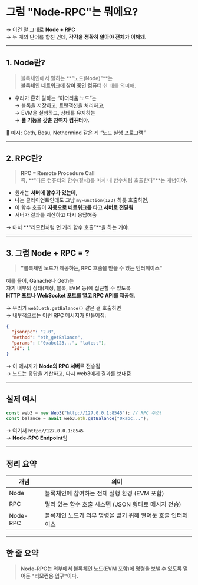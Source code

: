 # 그럼 **"Node-RPC"는 뭐에요?**

→ 이건 말 그대로 **Node + RPC**  
→ 두 개의 단어를 합친 건데, **각각을 정확히 알아야 전체가 이해돼.**

---

## 1. Node란?

> 블록체인에서 말하는 **"노드(Node)"**는  
> **블록체인 네트워크에 참여 중인 컴퓨터** 한 대를 의미해.

- 우리가 흔히 말하는 “이더리움 노드”는  
  → 블록을 저장하고, 트랜잭션을 처리하고,  
  → EVM을 실행하고, 상태를 유지하는  
  → **풀 기능을 갖춘 참여자 컴퓨터**야.

📌 예시: Geth, Besu, Nethermind 같은 게 “노드 실행 프로그램”

---

## 2. RPC란?

> **RPC = Remote Procedure Call**  
> 즉, **"다른 컴퓨터의 함수(절차)를 마치 내 함수처럼 호출한다"**는 개념이야.

- 원래는 **서버에 함수가 있는데**,
- 나는 클라이언트인데도 그냥 `myFunction(123)` 하듯 호출하면,
- 이 함수 호출이 **자동으로 네트워크를 타고 서버로 전달됨**
- 서버가 결과를 계산하고 다시 응답해줌

→ 마치 **“리모컨처럼 먼 거리 함수 호출”**을 하는 거야.

---

## 3. 그럼 Node + RPC = ?

> **"블록체인 노드가 제공하는, RPC 호출을 받을 수 있는 인터페이스"**

예를 들어, Ganache나 Geth는  
자기 내부의 상태(계정, 블록, EVM 등)에 접근할 수 있도록  
**HTTP 포트나 WebSocket 포트를 열고 RPC API를 제공**해.

→ 우리가 `web3.eth.getBalance()` 같은 걸 호출하면  
→ 내부적으로는 이런 RPC 메시지가 만들어짐:

```json
{
  "jsonrpc": "2.0",
  "method": "eth_getBalance",
  "params": ["0xabc123...", "latest"],
  "id": 1
}
```

→ 이 메시지가 **Node의 RPC 서버**로 전송됨  
→ 노드는 응답을 계산하고, 다시 web3에게 결과를 보내줌

---

## 실제 예시

```js
const web3 = new Web3("http://127.0.0.1:8545"); // RPC 주소!
const balance = await web3.eth.getBalance("0xabc...");
```

→ 여기서 `http://127.0.0.1:8545`  
→ **Node-RPC Endpoint**임

---

## 정리 요약

| 개념     | 의미                                                         |
| -------- | ------------------------------------------------------------ |
| Node     | 블록체인에 참여하는 전체 실행 환경 (EVM 포함)                |
| RPC      | 멀리 있는 함수 호출 시스템 (JSON 형태로 메시지 전송)         |
| Node-RPC | 블록체인 노드가 외부 명령을 받기 위해 열어둔 호출 인터페이스 |

---

## 한 줄 요약

> **Node-RPC는 외부에서 블록체인 노드(EVM 포함)에 명령을 보낼 수 있도록 열어둔 "리모컨용 입구"이다.**
